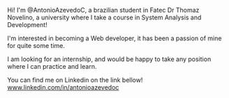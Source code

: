 Hi! I'm @AntonioAzevedoC, a brazilian student in Fatec Dr Thomaz Novelino, a university where I take a course in System Analysis and Development!

I'm interested in becoming a Web developer, it has been a passion of mine for quite some time.

I am looking for an internship, and would be happy to take any position where I can practice and learn.

You can find me on Linkedin on the link bellow!
www.linkedin.com/in/antonioazevedoc
